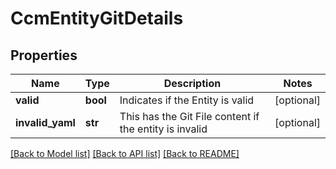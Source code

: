 # CcmEntityGitDetails

## Properties
Name | Type | Description | Notes
------------ | ------------- | ------------- | -------------
**valid** | **bool** | Indicates if the Entity is valid | [optional] 
**invalid_yaml** | **str** | This has the Git File content if the entity is invalid | [optional] 

[[Back to Model list]](../README.md#documentation-for-models) [[Back to API list]](../README.md#documentation-for-api-endpoints) [[Back to README]](../README.md)

